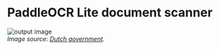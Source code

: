 # PaddleOCR Lite document scanner
![output image]( https://qengineering.eu/github/WillekePassOut.webp )<br>
_Image source: [Dutch  government](https://www.rijksoverheid.nl/actueel/nieuws/2021/08/02/nieuw-model-nederlandse-identiteitskaart-per-2-augustus-2021)._
